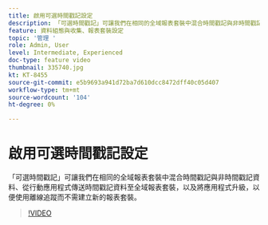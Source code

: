 ```yaml
---
title: 啟用可選時間戳記設定
description: 「可選時間戳記」可讓我們在相同的全域報表套裝中混合時間戳記與非時間戳記資料、從行動應用程式傳送時間戳記資料至全域報表套裝，以及將應用程式升級，以便使用離線追蹤而不需建立新的報表套裝。
feature: 資料組態與收集、報表套裝設定
topic: '管理 '
role: Admin, User
level: Intermediate, Experienced
doc-type: feature video
thumbnail: 335740.jpg
kt: KT-8455
source-git-commit: e5b9693a941d72ba7d610dcc8472dff40c05d407
workflow-type: tm+mt
source-wordcount: '104'
ht-degree: 0%

---
```



# 啟用可選時間戳記設定

「可選時間戳記」可讓我們在相同的全域報表套裝中混合時間戳記與非時間戳記資料、從行動應用程式傳送時間戳記資料至全域報表套裝，以及將應用程式升級，以便使用離線追蹤而不需建立新的報表套裝。


>[!VIDEO](https://video.tv.adobe.com/v/335740/?quality=12&learn=on)
